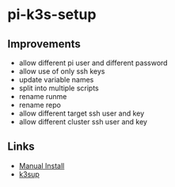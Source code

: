 # pi-k3s-setup

## Improvements

* allow different pi user and different password
* allow use of only ssh keys
* update variable names
* split into multiple scripts
* rename runme
* rename repo
* allow different target ssh user and key 
* allow different cluster ssh user and key 

## Links

* [Manual Install](https://blog.alexellis.io/test-drive-k3s-on-raspberry-pi/)
* [k3sup](https://github.com/alexellis/k3sup)
